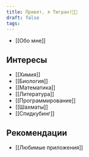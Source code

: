 ```yaml
---
title: Привет, я Тигран!👋🏻
draft: false
tags:
---
```

- [[Обо мне]] 
## Интересы
- [[Химия]]
- [[Биология]]
- [[Математика]]
- [[Литература]]
- [[Программирование]] 
- [[Шахматы]]
- [[Спидкубинг]]
## Рекомендации
- [[Любимые приложения]]